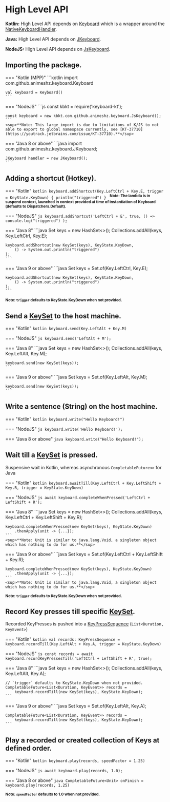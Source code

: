# High Level API

**Kotlin:** High Level API depends on [Keyboard][1] which is a wrapper around the [NativeKeyboardHandler][2].

**Java:** High Level API depends on [JKeyboard][4].

**NodeJS:** High Level API depends on [JsKeyboard][5].

## Importing the package.

=== "Kotlin (MPP)"
    ```kotlin
    import com.github.animeshz.keyboard.Keyboard

    val keyboard = Keyboard()
    ```

=== "NodeJS"
    ```js
    const kbkt = require('keyboard-kt');

    const keyboard = new kbkt.com.github.animeshz.keyboard.JsKeyboard();
    ```
    <sup>**Note: This large import is due to limitations of K/JS to not able to export to global namespace currently, see [KT-37710](https://youtrack.jetbrains.com/issue/KT-37710).**</sup>

=== "Java 8 or above"
    ```java
    import com.github.animeshz.keyboard.JKeyboard;

    JKeyboard handler = new JKeyboard();
    ```

## Adding a shortcut (Hotkey).

=== "Kotlin"
    ```kotlin
    keyboard.addShortcut(Key.LeftCtrl + Key.E, trigger = KeyState.KeyDown) {
        println("triggered")
    }
    ```
    <sup>**Note: The lambda is in suspend context, launched in context provided at time of instantiation of Keyboard (defaults to Dispatchers.Default).**</sup>

=== "NodeJS"
    ```js
    keyboard.addShortcut('LeftCtrl + E', true,
        () => console.log("triggered")
    );
    ```

=== "Java 8"
    ```java
    Set<Key> keys = new HashSet<>();
    Collections.addAll(keys, Key.LeftCtrl, Key.E);

    keyboard.addShortcut(new KeySet(keys), KeyState.KeyDown,
        () -> System.out.println("triggered")
    );
    ```

=== "Java 9 or above"
    ```java
    Set<Key> keys = Set.of(Key.LeftCtrl, Key.E);

    keyboard.addShortcut(new KeySet(keys), KeyState.KeyDown,
        () -> System.out.println("triggered")
    );
    ```

<sup>**Note: `trigger` defaults to KeyState.KeyDown when not provided.**</sup><br>

## Send a [KeySet][3] to the host machine.

=== "Kotlin"
    ```kotlin
    keyboard.send(Key.LeftAlt + Key.M)
    ```

=== "NodeJS"
    ```js
    keyboard.send('LeftAlt + M');
    ```

=== "Java 8"
    ```java
    Set<Key> keys = new HashSet<>();
    Collections.addAll(keys, Key.LeftAlt, Key.M);

    keyboard.send(new KeySet(keys));
    ```

=== "Java 9 or above"
    ```java
    Set<Key> keys = Set.of(Key.LeftAlt, Key.M);

    keyboard.send(new KeySet(keys));
    ```

## Write a sentence (String) on the host machine.

=== "Kotlin"
    ```kotlin
    keyboard.write("Hello Keyboard!")
    ```

=== "NodeJS"
    ```js
    keyboard.write('Hello Keyboard!');
    ```

=== "Java 8 or above"
    ```java
    keyboard.write("Hello Keyboard!");
    ```

## Wait till a [KeySet][3] is pressed.

Suspensive wait in Kotlin, whereas asynchronous `CompletableFuture<>` for Java

=== "Kotlin"
    ```kotlin
    keyboard.awaitTill(Key.LeftCtrl + Key.LeftShift + Key.R, trigger = KeyState.KeyDown)
    ```

=== "NodeJS"
    ```js
    await keyboard.completeWhenPressed('LeftCtrl + LeftShift + R');
    ```

=== "Java 8"
    ```java
    Set<Key> keys = new HashSet<>();
    Collections.addAll(keys, Key.LeftCtrl + Key.LeftShift + Key.R);

    keyboard.completeWhenPressed(new KeySet(keys), KeyState.KeyDown)
        .thenApply(unit -> {...});
    ```
    <sup>**Note: Unit is similar to java.lang.Void, a singleton object which has nothing to do for us.**</sup>

=== "Java 9 or above"
    ```java
    Set<Key> keys = Set.of(Key.LeftCtrl + Key.LeftShift + Key.R);

    keyboard.completeWhenPressed(new KeySet(keys), KeyState.KeyDown)
        .thenApply(unit -> {...});
    ```
    <sup>**Note: Unit is similar to java.lang.Void, a singleton object which has nothing to do for us.**</sup>


<sup>**Note: `trigger` defaults to KeyState.KeyDown when not provided.**</sup>

## Record Key presses till specific [KeySet][3].

Recorded KeyPresses is pushed into a [KeyPressSequence][1] (`List<Duration, KeyEvent>`)

=== "Kotlin"
    ```kotlin
    val records: KeyPressSequence = keyboard.recordTill(Key.LeftAlt + Key.A, trigger = KeyState.KeyDown)
    ```

=== "NodeJS"
    ```js
    const records = await keyboard.recordKeyPressesTill('LeftCtrl + LeftShift + R', true);
    ```

=== "Java 8"
    ```java
    Set<Key> keys = new HashSet<>();
    Collections.addAll(keys, Key.LeftAlt, Key.A);

    // `trigger` defaults to KeyState.KeyDown when not provided.
    CompletableFuture<List<Duration, KeyEvent>> records =
        keyboard.recordTill(new KeySet(keys), KeyState.KeyDown);
    ```

=== "Java 9 or above"
    ```java
    Set<Key> keys = Set.of(Key.LeftAlt, Key.A);

    CompletableFuture<List<Duration, KeyEvent>> records =
        keyboard.recordTill(new KeySet(keys), KeyState.KeyDown);
    ```

## Play a recorded or created collection of Keys at defined order.

=== "Kotlin"
    ```kotlin
    keyboard.play(records, speedFactor = 1.25)
    ```

=== "NodeJS"
    ```js
    await keyboard.play(records, 1.0);
    ```

=== "Java 8 or above"
    ```java
    CompletableFuture<Unit> onFinish = keyboard.play(records, 1.25)
    ```

<sup>**Note: `speedFactor` defaults to 1.0 when not provided.**</sup>

[1]: https://github.com/Animeshz/keyboard-mouse-kt/blob/master/keyboard/src/commonMain/kotlin/com/github/animeshz/keyboard/Keyboard.kt

[2]: https://github.com/Animeshz/keyboard-mouse-kt/blob/master/keyboard/src/commonMain/kotlin/com/github/animeshz/keyboard/NativeKeyboardHandler.kt

[3]: https://github.com/Animeshz/keyboard-mouse-kt/blob/master/keyboard/src/commonMain/kotlin/com/github/animeshz/keyboard/entity/KeySet.kt

[4]: https://github.com/Animeshz/keyboard-mouse-kt/blob/master/integration/keyboard-kt-jdk8/src/main/kotlin/com/github/animeshz/keyboard/JKeyboard.kt

[5]: https://github.com/Animeshz/keyboard-mouse-kt/blob/master/keyboard-kt/src/jsMain/kotlin/com/github/animeshz/keyboard/JsKeyboard.kt
